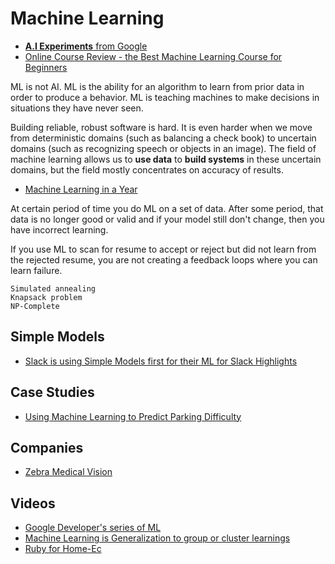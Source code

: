 # Machine Learning

* [**A.I Experiments** from Google](https://aiexperiments.withgoogle.com/)
* [Online Course Review - the Best Machine Learning Course for Beginners](https://codeahoy.com/2017/01/19/online-course-review-the-best-machine-learning-course-for-beginners/)

ML is not AI. ML is the ability for an algorithm to learn from prior data in order to produce a behavior. ML is teaching machines to make decisions in situations they have never seen.

Building reliable, robust software is hard. It is even harder when we move from deterministic domains (such as balancing a check book) to uncertain domains (such as recognizing speech or objects in an image). The field of machine learning allows us to **use data** to **build systems** in these uncertain domains, but the field mostly concentrates on accuracy of results.

* [Machine Learning in a Year](https://medium.com/learning-new-stuff/machine-learning-in-a-year-cdb0b0ebd29c#.f6y40ny5p)

At certain period of time you do ML on a set of data. After some period, that data is no longer good or valid and if your model still don't change, then you have incorrect learning.

If you use ML to scan for resume to accept or reject but did not learn from the rejected resume, you are not creating a feedback loops where you can learn failure.

```
Simulated annealing
Knapsack problem
NP-Complete
```

## Simple Models

* [Slack is using Simple Models first for their ML for Slack Highlights](https://homes.cs.washington.edu/~pedrod/papers/cacm12.pdf)

## Case Studies

* [Using Machine Learning to Predict Parking Difficulty](https://iot-for-all.com/using-machine-learning-to-predict-parking-difficulty-d0af0cd3b9a9#.qusfhp3j8)

## Companies

* [Zebra Medical Vision](https://www.zebra-med.com/)

## Videos

* [Google Developer's series of ML](https://www.youtube.com/watch?v=cKxRvEZd3Mw)
* [Machine Learning is Generalization to group or cluster learnings](https://www.youtube.com/watch?v=T1nFQ49TyeA)
* [Ruby for Home-Ec](https://www.youtube.com/watch?v=iosgoDJl8VY)